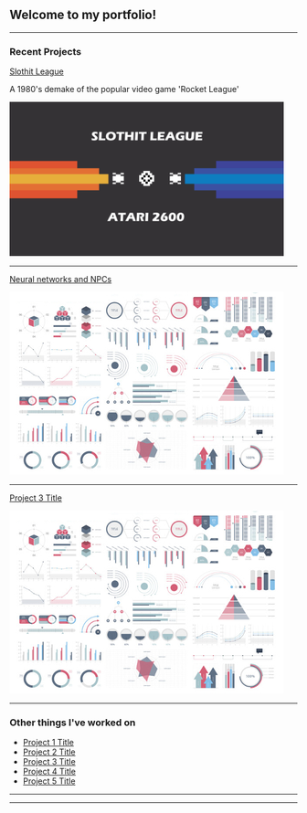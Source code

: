 ## Welcome to my portfolio!

---

### Recent Projects 

[Slothit League](/Slothit-League)

A 1980's demake of the popular video game 'Rocket League'

<img src="images/sloth_thumb.png" width=480>

---
[Neural networks and NPCs](/pdf/sample_presentation.pdf)

<img src="images/dummy_thumbnail.jpg?raw=true"/>

---
[Project 3 Title](http://example.com/)

<img src="images/dummy_thumbnail.jpg?raw=true"/>

---

### Other things I've worked on

- [Project 1 Title](http://example.com/)
- [Project 2 Title](http://example.com/)
- [Project 3 Title](http://example.com/)
- [Project 4 Title](http://example.com/)
- [Project 5 Title](http://example.com/)

---




---